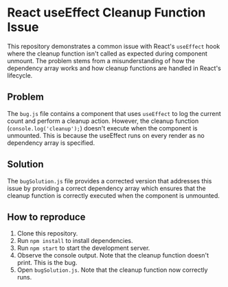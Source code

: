 # React useEffect Cleanup Function Issue

This repository demonstrates a common issue with React's `useEffect` hook where the cleanup function isn't called as expected during component unmount. The problem stems from a misunderstanding of how the dependency array works and how cleanup functions are handled in React's lifecycle.

## Problem
The `bug.js` file contains a component that uses `useEffect` to log the current count and perform a cleanup action. However, the cleanup function (`console.log('cleanup');`) doesn't execute when the component is unmounted. This is because the useEffect runs on every render as no dependency array is specified.

## Solution
The `bugSolution.js` file provides a corrected version that addresses this issue by providing a correct dependency array which ensures that the cleanup function is correctly executed when the component is unmounted.

## How to reproduce
1. Clone this repository.
2. Run `npm install` to install dependencies.
3. Run `npm start` to start the development server.
4. Observe the console output. Note that the cleanup function doesn't print. This is the bug.
5. Open `bugSolution.js`. Note that the cleanup function now correctly runs.